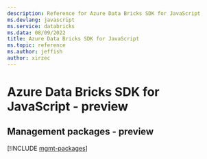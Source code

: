 ```yaml
---
description: Reference for Azure Data Bricks SDK for JavaScript
ms.devlang: javascript
ms.service: databricks
ms.data: 08/09/2022
title: Azure Data Bricks SDK for JavaScript
ms.topic: reference
ms.author: jeffish
author: xirzec
---
```

# Azure Data Bricks SDK for JavaScript - preview

## Management packages - preview
[!INCLUDE [mgmt-packages](data-bricks-mgmt-index.md)]